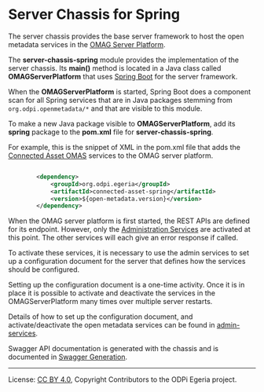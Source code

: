 <!-- SPDX-License-Identifier: CC-BY-4.0 -->
<!-- Copyright Contributors to the ODPi Egeria project. -->

# Server Chassis for Spring

The server chassis provides the base server framework to host the open metadata
services in the [OMAG Server Platform](https://egeria.odpi.org/open-metadata-publication/website/omag-server).  

The **server-chassis-spring** module provides the implementation of the server chassis.
Its **main()** method is located in a Java class called
**OMAGServerPlatform** that uses [Spring Boot](https://spring.io/projects/spring-boot)
for the server framework.

When the **OMAGServerPlatform** is started, Spring Boot does a component scan for all Spring
services that are in Java packages stemming from `org.odpi.openmetadata/*`
and that are visible to this module.

To make a new Java package visible to **OMAGServerPlatform**, add its **spring** package
to the **pom.xml** file for **server-chassis-spring**.


For example, this is the snippet of XML in the pom.xml file that adds the
[Connected Asset OMAS](https://egeria.odpi.org/open-metadata-implementation/access-services/connected-asset) services
to the OMAG server platform.

```xml

        <dependency>
            <groupId>org.odpi.egeria</groupId>
            <artifactId>connected-asset-spring</artifactId>
            <version>${open-metadata.version}</version>
        </dependency>

```

When the OMAG server platform is first started, the REST APIs
are defined for its endpoint.
However, only the [Administration Services](https://egeria.odpi.org/open-metadata-implementation/governance-servers/admin-services) are activated at this point.
The other services will each give an error response if called.

To activate these services, it is necessary to use the
admin services
to set up a configuration document for the server that defines
how the services should be configured.

Setting up the configuration document is a one-time activity.
Once it is in place it is possible to activate and deactivate the
services in the OMAGServerPlatform many times over multiple server restarts.

Details of how to set up the configuration document, and activate/deactivate
the open metadata services can be found in [admin-services](https://egeria.odpi.org/open-metadata-implementation/governance-servers/admin-services/Using-the-Admin-Services.md).

Swagger API documentation is generated with the chassis and is documented in [Swagger Generation](SwaggerGeneration.md).



----
License: [CC BY 4.0](https://creativecommons.org/licenses/by/4.0/),
Copyright Contributors to the ODPi Egeria project.